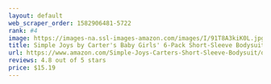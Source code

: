 ```yaml
---
layout: default 
﻿web_scraper_order: 1582906481-5722
rank: #4
image: https://images-na.ssl-images-amazon.com/images/I/91T8A3kiK0L.jpg
title: Simple Joys by Carter's Baby Girls' 6-Pack Short-Sleeve Bodysuit
url: https://www.amazon.com/Simple-Joys-Carters-Short-Sleeve-Bodysuit/dp/B071G3D55G/ref=zg_mw_fashion_4?_encoding=UTF8&psc=1&refRID=66WPJ0NPG4B2ZT1JZ4BC
reviews: 4.8 out of 5 stars
price: $15.19 
---
```

